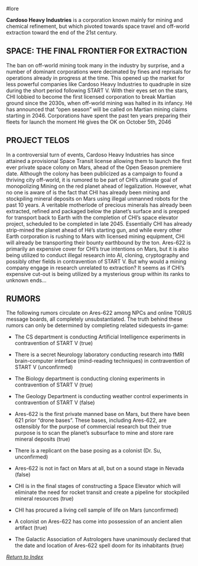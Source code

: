 #lore

**Cardoso Heavy Industries** is a corporation known mainly for mining and chemical refinement, but which pivoted towards space travel and off-world extraction toward the end of the 21st century.

## SPACE: THE FINAL FRONTIER FOR EXTRACTION
The ban on off-world mining took many in the industry by surprise, and a number of dominant corporations were decimated by fines and reprisals for operations already in progress at the time. This opened up the market for less powerful companies like Cardoso Heavy Industries to quadruple in size during the short period following START V. With their eyes set on the stars, CHI lobbied to become the first licensed corporation to break Martian ground since the 2030s, when off-world mining was halted in its infancy. Hé has announced that “open season” will be called on Martian mining claims starting in 2046. Corporations have spent the past ten years preparing their fleets for launch the moment Hé gives the OK on October 5th, 2046

## PROJECT TELOS
In a controversial turn of events, Cardoso Heavy Industries has since attained a provisional Space Transit license allowing them to launch the first ever private space colony on Mars, ahead of the Open Season premiere date. Although the colony has been publicized as a campaign to found a thriving city off-world, it is rumored to be part of CHI’s ultimate goal of monopolizing Mining on the red planet ahead of legalization. 
However, what no one is aware of is the fact that CHI has already been mining and stockpiling mineral deposits on Mars using illegal unmanned robots for the past 10 years. A veritable motherlode of precious minerals has already been extracted, refined and packaged below the planet’s surface and is prepped for transport back to Earth with the completion of CHI’s space elevator project, scheduled to be completed in late 2045. Essentially CHI has already strip-mined the planet ahead of Hé’s starting gun, and while every other Earth corporation is rushing to Mars with licensed mining equipment, CHI will already be transporting their bounty earthbound by the ton.
Ares-622 is primarily an expensive cover for CHI’s true intentions on Mars, but it is also being utilized to conduct illegal research into AI, cloning, cryptography and possibly other fields in contravention of START V. But why would a mining company engage in research unrelated to extraction? It seems as if CHI’s expensive cut-out is being utilized by a mysterious group within its ranks to unknown ends…

## RUMORS

The following rumors circulate on Ares-622 among NPCs and online TORUS message boards, all completely unsubstantiated. The truth behind these rumors can only be determined by completing related sidequests in-game:

 - The CS department is conducting Artificial Intelligence experiments in contravention of START V (true)

 - There is a secret Neurology laboratory conducting research into fMRI brain-computer interface (mind-reading techniques) in contravention of START V (unconfirmed)

 - The Biology department is conducting cloning experiments in contravention of START V (true)
 - The Geology Department is conducting weather control experiments in contravention of START V (false)

 - Ares-622 is the first private manned base on Mars, but there have been 621 prior “drone bases”. These bases, including Ares-622, are ostensibly for the purpose of commercial research but their true purpose is to scan the planet’s subsurface to mine and store rare mineral deposits (true)

 - There is a replicant on the base posing as a colonist (Dr. Su, unconfirmed)

 - Ares-622 is not in fact on Mars at all, but on a sound stage in Nevada (false)

 - CHI is in the final stages of constructing a Space Elevator which will eliminate the need for rocket transit and create a pipeline for stockpiled mineral resources (true)

 - CHI has procured a living cell sample of life on Mars (unconfirmed)

 - A colonist on Ares-622 has come into possession of an ancient alien artifact (true)

 - The Galactic Association of Astrologers have unanimously declared that the date and location of Ares-622 spell doom for its inhabitants (true)

*[Return to Index](index2.md)*
